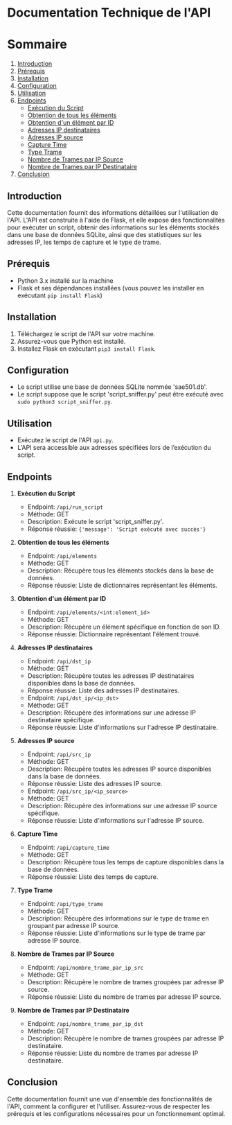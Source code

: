 # Documentation Technique de l'API

# Sommaire

1. [Introduction](#introduction)
2. [Prérequis](#prérequis)
3. [Installation](#installation)
4. [Configuration](#configuration)
5. [Utilisation](#utilisation)
6. [Endpoints](#endpoints)
   - [Exécution du Script](#exécution-du-script)
   - [Obtention de tous les éléments](#obtention-de-tous-les-éléments)
   - [Obtention d'un élément par ID](#obtention-dun-élément-par-id)
   - [Adresses IP destinataires](#adresses-ip-destinataires)
   - [Adresses IP source](#adresses-ip-source)
   - [Capture Time](#capture-time)
   - [Type Trame](#type-trame)
   - [Nombre de Trames par IP Source](#nombre-de-trames-par-ip-source)
   - [Nombre de Trames par IP Destinataire](#nombre-de-trames-par-ip-destinataire)
7. [Conclusion](#conclusion)


## Introduction
Cette documentation fournit des informations détaillées sur l'utilisation de l'API. L'API est construite à l'aide de Flask, et elle expose des fonctionnalités pour exécuter un script, obtenir des informations sur les éléments stockés dans une base de données SQLite, ainsi que des statistiques sur les adresses IP, les temps de capture et le type de trame.

## Prérequis
- Python 3.x installé sur la machine
- Flask et ses dépendances installées (vous pouvez les installer en exécutant `pip install Flask`)

## Installation
1. Téléchargez le script de l'API sur votre machine.
2. Assurez-vous que Python est installé.
3. Installez Flask en exécutant `pip3 install Flask`.

## Configuration
- Le script utilise une base de données SQLite nommée 'sae501.db'.
- Le script suppose que le script 'script_sniffer.py' peut être exécuté avec `sudo python3 script_sniffer.py`.

## Utilisation
- Exécutez le script de l'API `api.py`.
- L'API sera accessible aux adresses spécifiées lors de l’exécution du script.

## Endpoints
1. **Exécution du Script**
   - Endpoint: `/api/run_script`
   - Méthode: GET
   - Description: Exécute le script 'script_sniffer.py'.
   - Réponse réussie: `{'message': 'Script exécuté avec succès'}`

2. **Obtention de tous les éléments**
   - Endpoint: `/api/elements`
   - Méthode: GET
   - Description: Récupère tous les éléments stockés dans la base de données.
   - Réponse réussie: Liste de dictionnaires représentant les éléments.

3. **Obtention d'un élément par ID**
   - Endpoint: `/api/elements/<int:element_id>`
   - Méthode: GET
   - Description: Récupère un élément spécifique en fonction de son ID.
   - Réponse réussie: Dictionnaire représentant l'élément trouvé.

4. **Adresses IP destinataires**
   - Endpoint: `/api/dst_ip`
   - Méthode: GET
   - Description: Récupère toutes les adresses IP destinataires disponibles dans la base de données.
   - Réponse réussie: Liste des adresses IP destinataires.
   - Endpoint: `/api/dst_ip/<ip_dst>`
   - Méthode: GET
   - Description: Récupère des informations sur une adresse IP destinataire spécifique.
   - Réponse réussie: Liste d'informations sur l'adresse IP destinataire.

5. **Adresses IP source**
   - Endpoint: `/api/src_ip`
   - Méthode: GET
   - Description: Récupère toutes les adresses IP source disponibles dans la base de données.
   - Réponse réussie: Liste des adresses IP source.
   - Endpoint: `/api/src_ip/<ip_source>`
   - Méthode: GET
   - Description: Récupère des informations sur une adresse IP source spécifique.
   - Réponse réussie: Liste d'informations sur l'adresse IP source.

6. **Capture Time**
   - Endpoint: `/api/capture_time`
   - Méthode: GET
   - Description: Récupère tous les temps de capture disponibles dans la base de données.
   - Réponse réussie: Liste des temps de capture.

7. **Type Trame**
   - Endpoint: `/api/type_trame`
   - Méthode: GET
   - Description: Récupère des informations sur le type de trame en groupant par adresse IP source.
   - Réponse réussie: Liste d'informations sur le type de trame par adresse IP source.

8. **Nombre de Trames par IP Source**
   - Endpoint: `/api/nombre_trame_par_ip_src`
   - Méthode: GET
   - Description: Récupère le nombre de trames groupées par adresse IP source.
   - Réponse réussie: Liste du nombre de trames par adresse IP source.

9. **Nombre de Trames par IP Destinataire**
   - Endpoint: `/api/nombre_trame_par_ip_dst`
   - Méthode: GET
   - Description: Récupère le nombre de trames groupées par adresse IP destinataire.
   - Réponse réussie: Liste du nombre de trames par adresse IP destinataire.

## Conclusion
Cette documentation fournit une vue d'ensemble des fonctionnalités de l'API, comment la configurer et l'utiliser. Assurez-vous de respecter les prérequis et les configurations nécessaires pour un fonctionnement optimal.

